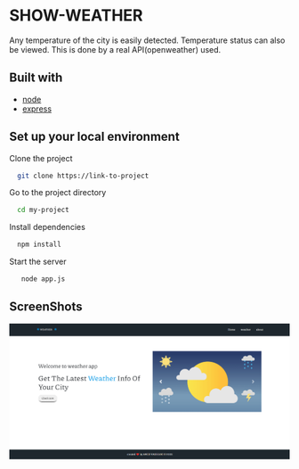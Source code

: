 # SHOW-WEATHER
 Any temperature of the city is easily detected. Temperature status can also be viewed. This is done by a real API(openweather) used.
## Built with
- [node](https://nodejs.org/en/)
- [express](https://expressjs.com/)
## Set up your local environment

Clone the project

```bash
  git clone https://link-to-project
```

Go to the project directory

```bash
  cd my-project
```

Install dependencies

```bash
  npm install
```

Start the server

```bash
   node app.js
```
## ScreenShots
<div class="center">
                    <img src="/public/image/overView.png" alt="">
</div>
